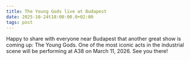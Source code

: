 ```yaml
---
title: The Young Gods live at Budapest
date: 2025-10-24t18:00:00.0+02:00
tags: post
---
```


Happy to share with everyone near Budapest that another great show is coming up: The Young Gods. One of the most iconic acts in the industrial scene will be performing at A38 on March 11, 2026. See you there!